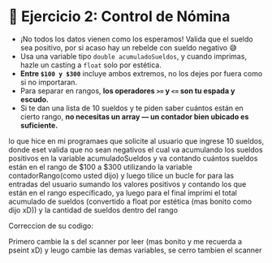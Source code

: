 
# 🧠 **Ejercicio 2: Control de Nómina**

- ¡No todos los datos vienen como los esperamos! Valida que el sueldo sea positivo, por si acaso hay un rebelde con sueldo negativo 😅
- Usa una variable tipo `double acumuladoSueldos`, y cuando imprimas, hazle un casting a `float` solo por estética.
- **Entre `$100 y $300`** incluye ambos extremos, no los dejes por fuera como si no importaran.
- Para separar en rangos, **los operadores `>=` y `<=` son tu espada y escudo.**
- Si te dan una lista de 10 sueldos y te piden saber cuántos están en cierto rango, **no necesitas un array — un contador bien ubicado es suficiente.**


lo que hice en mi programaes que solicite al usuario que ingrese 10 sueldos, donde eset valida que no sean negativos el cual va acumulando los sueldos positivos en la variable acumuladoSueldos y va contando cuántos sueldos están en el rango de $100 a $300 utilizando la variable contadorRango(como usted dijo) y luego tilice un bucle for para las entradas del usuario sumando los valores positivos y contando los que están en el rango especificado, ya luego para el final imprimi el total acumulado de sueldos (convertido a float por estética (mas bonito como dijo xD)) y la cantidad de sueldos dentro del rango

Correccion de su codigo:

Primero cambie la s del scanner por leer (mas bonito y me recuerda a pseint xD) y leugo cambie las demas variables, se cerro tambien el scanner